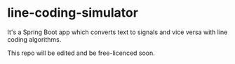 # line-coding-simulator

It's a Spring Boot app which converts text to signals and vice versa with line coding algorithms.

This repo will be edited and be free-licenced soon.
